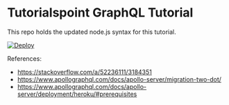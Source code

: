 Tutorialspoint GraphQL Tutorial
===

This repo holds the updated node.js syntax for this tutorial.

[![Deploy](https://www.herokucdn.com/deploy/button.svg)](https://heroku.com/deploy)

References:

- https://stackoverflow.com/a/52236111/3184351
- https://www.apollographql.com/docs/apollo-server/migration-two-dot/
- https://www.apollographql.com/docs/apollo-server/deployment/heroku/#prerequisites
